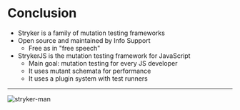 # Conclusion

* Stryker is a family of mutation testing frameworks
* Open source and maintained by Info Support
    * Free as in "free speech"
* StrykerJS is the mutation testing framework for JavaScript
    * Main goal: mutation testing for every JS developer
    * It uses mutant schemata for performance
    * It uses a plugin system with test runners

---

<!-- .slide: data-background="#e84b39" -->

![stryker-man](/img/stryker-man.svg)

